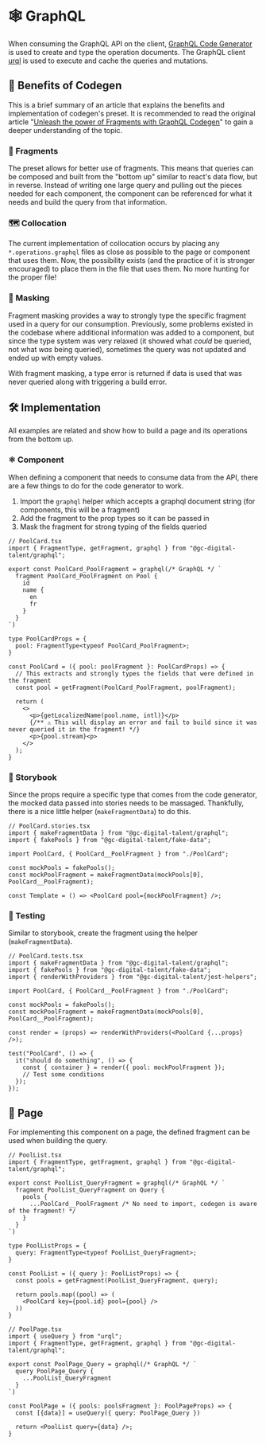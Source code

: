 # 🕸️ GraphQL

When consuming the GraphQL API on the client, [GraphQL Code Generator](https://the-guild.dev/graphql/codegen) is used to create and type the operation documents. The GraphQL client [urql](https://formidable.com/open-source/urql/) is used to execute and cache the queries and mutations.

## 🌟 Benefits of Codegen

This is a brief summary of an article that explains the benefits and implementation of codegen's preset. It is recommended to read the original article "[Unleash the power of Fragments with GraphQL Codegen](https://the-guild.dev/blog/unleash-the-power-of-fragments-with-graphql-codegen)" to gain a deeper understanding of the topic.

### 🧩 Fragments

The preset allows for better use of fragments. This means that queries can be composed and built from the "bottom up" similar to react's data flow, but in reverse. Instead of writing one large query and pulling out the pieces needed for each component, the component can be referenced for what it needs and build the query from that information.

### 🗺️ Collocation

The current implementation of collocation occurs by placing any `*.operations.graphql` files as close as possible to the page or component that uses them. Now, the possibility exists (and the practice of it is stronger encouraged) to place them in the file that uses them. No more hunting for the proper file!

### 👺 Masking

Fragment masking provides a way to strongly type the specific fragment used in a query for our consumption. Previously, some problems existed in the codebase where additional information was added to a component, but since the type system was very relaxed (it showed what *could* be queried, not what *was* being queried), sometimes the query was not updated and ended up with empty values.

With fragment masking, a type error is returned if data is used that was never queried along with triggering a build error.

## 🛠️ Implementation

All examples are related and show how to build a page and its operations from the bottom up.

### ⚛️ Component

When defining a component that needs to consume data from the API, there are a few things to do for the code generator to work.

 1. Import the `graphql` helper which accepts a graphql document string (for components, this will be a fragment)
 2. Add the fragment to the prop types so it can be passed in
 3. Mask the fragment for strong typing of the fields queried


```tsx
// PoolCard.tsx
import { FragmentType, getFragment, graphql } from "@gc-digital-talent/graphql";

export const PoolCard_PoolFragment = graphql(/* GraphQL */ `
  fragment PoolCard_PoolFragment on Pool {
    id
    name {
      en
      fr
    }
  }
`)

type PoolCardProps = {
  pool: FragmentType<typeof PoolCard_PoolFragment>;
}

const PoolCard = ({ pool: poolFragment }: PoolCardProps) => {
  // This extracts and strongly types the fields that were defined in the fragment
  const pool = getFragment(PoolCard_PoolFragment, poolFragment);

  return (
    <>
      <p>{getLocalizedName(pool.name, intl)}</p>
      {/** ⚠️ This will display an error and fail to build since it was never queried it in the fragment! */}
      <p>{pool.stream}<p>
    </>
  );
}
```


### 📖 Storybook

Since the props require a specific type that comes from the code generator, the mocked data passed into stories needs to be massaged. Thankfully, there is a nice little helper (`makeFragmentData`) to do this.

```tsx
// PoolCard.stories.tsx
import { makeFragmentData } from "@gc-digital-talent/graphql";
import { fakePools } from "@gc-digital-talent/fake-data";

import PoolCard, { PoolCard__PoolFragment } from "./PoolCard";

const mockPools = fakePools();
const mockPoolFragment = makeFragmentData(mockPools[0], PoolCard__PoolFragment);

const Template = () => <PoolCard pool={mockPoolFragment} />;
```

### 🧪 Testing

Similar to storybook, create the fragment using the helper (`makeFragmentData`).

```tsx
// PoolCard.tests.tsx
import { makeFragmentData } from "@gc-digital-talent/graphql";
import { fakePools } from "@gc-digital-talent/fake-data";
import { renderWithProviders } from "@gc-digital-talent/jest-helpers";

import PoolCard, { PoolCard__PoolFragment } from "./PoolCard";

const mockPools = fakePools();
const mockPoolFragment = makeFragmentData(mockPools[0], PoolCard__PoolFragment);

const render = (props) => renderWithProviders(<PoolCard {...props} />);

test("PoolCard", () => {
  it("should do something", () => {
    const { container } = render({ pool: mockPoolFragment });
    // Test some conditions
  });
});
```

## 📃 Page

For implementing this component on a page, the defined fragment can be used when building the query.

```tsx
// PoolList.tsx
import { FragmentType, getFragment, graphql } from "@gc-digital-talent/graphql";

export const PoolList_QueryFragment = graphql(/* GraphQL */ `
  fragment PoolList_QueryFragment on Query {
    pools {
      ...PoolCard__PoolFragment /* No need to import, codegen is aware of the fragment! */
    }
  }
`)

type PoolListProps = {
  query: FragmentType<typeof PoolList_QueryFragment>;
}

const PoolList = ({ query }: PoolListProps) => {
  const pools = getFragment(PoolList_QueryFragment, query);
  
  return pools.map((pool) => (
    <PoolCard key={pool.id} pool={pool} />
  ))
}

// PoolPage.tsx
import { useQuery } from "urql";
import { FragmentType, getFragment, graphql } from "@gc-digital-talent/graphql";

export const PoolPage_Query = graphql(/* GraphQL */ `
  query PoolPage_Query {
    ...PoolList_QueryFragment
  }
`)

const PoolPage = ({ pools: poolsFragment }: PoolPageProps) => {
  const [{data}] = useQuery({ query: PoolPage_Query })
  
  return <PoolList query={data} />;
}
```

